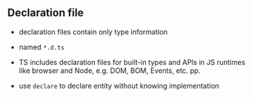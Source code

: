 ## Declaration file

<!-- ToDo: Finish -->

- declaration files contain only type information
- named `*.d.ts`
- TS includes declaration files for built-in types and APIs in JS runtimes like browser and Node, e.g. DOM, BOM, Events, etc. pp.

- use `declare` to declare entity without knowing implementation